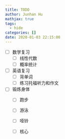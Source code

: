 ```yaml
---
title: TODO
author: Junhan Hu
mathjax: true
tags:
  - hide
categories: []
date: 2020-01-03 22:15:00
---
```


- [ ] 数学复习
  - [ ] 线性代数
  - [ ] 概率统计
- [ ] 英语复习
  - [ ] 背单词
  - [ ] 练习托福听力和作文
- [ ] 锻炼身体
  - [ ] 跑步
  - [ ] 游泳
  - [ ] 哑铃
  - [ ] 核心

